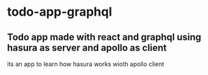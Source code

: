# todo-app-graphql


## Todo app made with react and graphql using hasura as server and apollo as client

its an app to learn how hasura works wioth apollo client

